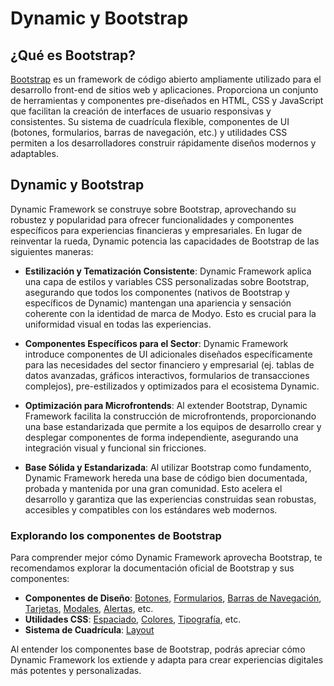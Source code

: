 # Dynamic y Bootstrap

## ¿Qué es Bootstrap?

[Bootstrap](https://getbootstrap.com/) es un framework de código abierto ampliamente utilizado para el desarrollo front-end de sitios web y aplicaciones. Proporciona un conjunto de herramientas y componentes pre-diseñados en HTML, CSS y JavaScript que facilitan la creación de interfaces de usuario responsivas y consistentes. Su sistema de cuadrícula flexible, componentes de UI (botones, formularios, barras de navegación, etc.) y utilidades CSS permiten a los desarrolladores construir rápidamente diseños modernos y adaptables.

## Dynamic y Bootstrap

Dynamic Framework se construye sobre Bootstrap, aprovechando su robustez y popularidad para ofrecer funcionalidades y componentes específicos para experiencias financieras y empresariales. En lugar de reinventar la rueda, Dynamic potencia las capacidades de Bootstrap de las siguientes maneras:

*   **Estilización y Tematización Consistente**: Dynamic Framework aplica una capa de estilos y variables CSS personalizadas sobre Bootstrap, asegurando que todos los componentes (nativos de Bootstrap y específicos de Dynamic) mantengan una apariencia y sensación coherente con la identidad de marca de Modyo. Esto es crucial para la uniformidad visual en todas las experiencias.

*   **Componentes Específicos para el Sector**: Dynamic Framework introduce componentes de UI adicionales diseñados específicamente para las necesidades del sector financiero y empresarial (ej. tablas de datos avanzadas, gráficos interactivos, formularios de transacciones complejos), pre-estilizados y optimizados para el ecosistema Dynamic.

*   **Optimización para Microfrontends**: Al extender Bootstrap, Dynamic Framework facilita la construcción de microfrontends, proporcionando una base estandarizada que permite a los equipos de desarrollo crear y desplegar componentes de forma independiente, asegurando una integración visual y funcional sin fricciones.

*   **Base Sólida y Estandarizada**: Al utilizar Bootstrap como fundamento, Dynamic Framework hereda una base de código bien documentada, probada y mantenida por una gran comunidad. Esto acelera el desarrollo y garantiza que las experiencias construidas sean robustas, accesibles y compatibles con los estándares web modernos.

### Explorando los componentes de Bootstrap

Para comprender mejor cómo Dynamic Framework aprovecha Bootstrap, te recomendamos explorar la documentación oficial de Bootstrap y sus componentes:

*   **Componentes de Diseño**: [Botones](https://getbootstrap.com/docs/5.3/components/buttons/), [Formularios](https://getbootstrap.com/docs/5.3/forms/overview/), [Barras de Navegación](https://getbootstrap.com/docs/5.3/components/navbar/), [Tarjetas](https://getbootstrap.com/docs/5.3/components/card/), [Modales](https://getbootstrap.com/docs/5.3/components/modal/), [Alertas](https://getbootstrap.com/docs/5.3/components/alerts/), etc.
*   **Utilidades CSS**: [Espaciado](https://getbootstrap.com/docs/5.3/utilities/spacing/), [Colores](https://getbootstrap.com/docs/5.3/utilities/colors/), [Tipografía](https://getbootstrap.com/docs/5.3/utilities/typography/), etc.
*   **Sistema de Cuadrícula**: [Layout](https://getbootstrap.com/docs/5.3/layout/grid/)

Al entender los componentes base de Bootstrap, podrás apreciar cómo Dynamic Framework los extiende y adapta para crear experiencias digitales más potentes y personalizadas.
